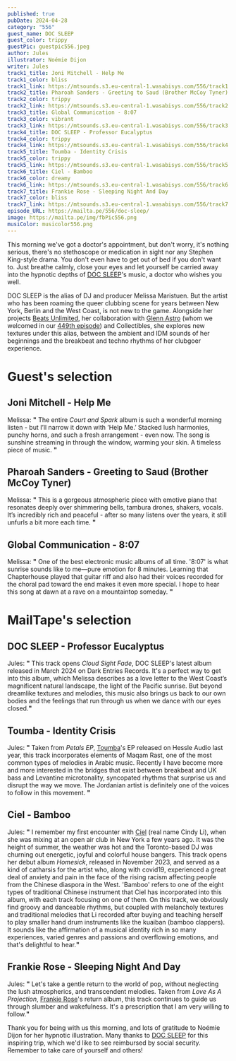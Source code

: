 ```yaml
---
published: true
pubDate: 2024-04-28
category: "556"
guest_name: DOC SLEEP
guest_color: trippy
guestPic: guestpic556.jpeg
author: Jules
illustrator: Noémie Dijon
writer: Jules
track1_title: Joni Mitchell - Help Me
track1_color: bliss
track1_link: https://mtsounds.s3.eu-central-1.wasabisys.com/556/track1.mp3
track2_title: Pharoah Sanders - Greeting to Saud (Brother McCoy Tyner)
track2_color: trippy
track2_link: https://mtsounds.s3.eu-central-1.wasabisys.com/556/track2.mp3
track3_title: Global Communication - 8:07
track3_color: vibrant
track3_link: https://mtsounds.s3.eu-central-1.wasabisys.com/556/track3.mp3
track4_title: DOC SLEEP - Professor Eucalyptus
track4_color: trippy
track4_link: https://mtsounds.s3.eu-central-1.wasabisys.com/556/track4.mp3
track5_title: Toumba - Identity Crisis
track5_color: trippy
track5_link: https://mtsounds.s3.eu-central-1.wasabisys.com/556/track5.mp3
track6_title: Ciel - Bamboo
track6_color: dreamy
track6_link: https://mtsounds.s3.eu-central-1.wasabisys.com/556/track6.mp3
track7_title: Frankie Rose - Sleeping Night And Day
track7_color: bliss
track7_link: https://mtsounds.s3.eu-central-1.wasabisys.com/556/track7.mp3
episode_URL: https://mailta.pe/556/doc-sleep/
image: https://mailta.pe/img/fbPic556.png
musiColor: musicolor556.png
---
```

This morning we've got a doctor's appointment, but don't worry, it's nothing serious, there's no stethoscope or medication in sight nor any Stephen King-style drama. You don't even have to get out of bed if you don't want to. Just breathe calmly, close your eyes and let yourself be carried away into the hypnotic depths of [DOC SLEEP](https://docsleep.bandcamp.com/music)'s music, a doctor who wishes you well.

DOC SLEEP is the alias of DJ and producer Melissa Maristuen. But the artist who has been roaming the queer clubbing scene for years between New York, Berlin and the West Coast, is not new to the game. Alongside her projects [Beats Unlimited](https://docsleep.bandcamp.com/album/beats-unlimited), her collaboration with [Glenn Astro](https://glennastro.bandcamp.com/) (whom we welcomed in our [449th episode](https://www.mailta.pe/449/glenn-astro/)) and Collectibles, she explores new textures under this alias, between the ambient and IDM sounds of her beginnings and the breakbeat and techno rhythms of her clubgoer experience.

# Guest's selection

## Joni Mitchell - Help Me

Melissa: **"** The entire <i>Court and Spark</i> album is such a wonderful morning listen - but I’ll narrow it down with ’Help Me.’ Stacked lush harmonies, punchy horns, and such a fresh arrangement - even now. The song is sunshine streaming in through the window, warming your skin. A timeless piece of music. **"**

## Pharoah Sanders - Greeting to Saud (Brother McCoy Tyner)

Melissa: **"** This is a gorgeous atmospheric piece with emotive piano that resonates deeply over shimmering bells, tambura drones, shakers, vocals. It’s incredibly rich and peaceful - after so many listens over the years, it still unfurls a bit more each time. **"** 

## Global Communication - 8:07

Melissa: **"** One of the best electronic music albums of all time. '8:07' is what sunrise sounds like to me—pure emotion for 8 minutes. Learning that Chapterhouse played that guitar riff and also had their voices recorded for the choral pad toward the end makes it even more special. I hope to hear this song at dawn at a rave on a mountaintop someday. **"**

# MailTape's selection

## DOC SLEEP - Professor Eucalyptus

Jules: **"** This track opens <i>Cloud Sight Fade</i>, DOC SLEEP's latest album released in March 2024 on Dark Entries Records. It's a perfect way to get into this album, which Melissa describes as a love letter to the West Coast’s magnificent natural landscape, the light of the Pacific sunrise. But beyond dreamlike textures and melodies, this music also brings us back to our own bodies and the feelings that run through us when we dance with our eyes closed.**"**

## Toumba - Identity Crisis

Jules: **"** Taken from <i>Petals EP</i>, [Toumba](https://toumba.bandcamp.com/album/petals-ep)'s EP released on Hessle Audio last year, this track incorporates elements of Maqam Rast, one of the most common types of melodies in Arabic music. Recently I have become more and more interested in the bridges that exist between breakbeat and UK bass and Levantine microtonality, syncopated rhythms that surprise us and disrupt the way we move. The Jordanian artist is definitely one of the voices to follow in this movement. **"** 

## Ciel - Bamboo

Jules: **"** I remember my first encounter with [Ciel](https://cieltrax.bandcamp.com/album/homesick) (real name Cindy Li), when she was mixing at an open air club in New York a few years ago. It was the height of summer, the weather was hot and the Toronto-based DJ was churning out energetic, joyful and colorful house bangers. This track opens her debut album <i>Homesick</i>, released in November 2023, and served as a kind of catharsis for the artist who, along with covid19, experienced a great deal of anxiety and pain in the face of the rising racism affecting people from the Chinese diaspora in the West. 'Bamboo' refers to one of the eight types of traditional Chinese instrument that Ciel has incorporated into this album, with each track focusing on one of them. On this track, we obviously find groovy and danceable rhythms, but coupled with melancholy textures and traditional melodies that Li recorded after buying and teaching herself to play smaller hand drum instruments like the kuaiban (bamboo clappers). It sounds like the affirmation of a musical identity rich in so many experiences, varied genres and passions and overflowing emotions, and that's delightful to hear.**"** 

## Frankie Rose - Sleeping Night And Day

Jules: **"** Let's take a gentle return to the world of pop, without neglecting the lush atmospherics, and transcendent melodies. Taken from <i>Love As A Projection</i>, [Frankie Rose](https://frankierose.bandcamp.com/album/love-as-projection)'s return album, this track continues to guide us through slumber and wakefulness. It's a prescription that I am very willing to follow.**"** 

Thank you for being with us this morning, and lots of gratitude to Noémie Dijon for her hypnotic illustration. Many thanks to [DOC SLEEP](https://docsleep.bandcamp.com/music) for this inspiring trip, which we'd like to see reimbursed by social security. Remember to take care of yourself and others!
